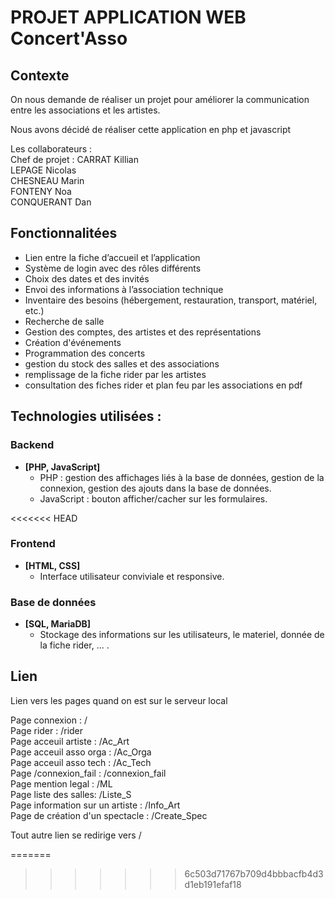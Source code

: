 # PROJET APPLICATION WEB Concert'Asso

## Contexte
On nous demande de réaliser un projet pour améliorer la communication entre les associations et les artistes.

Nous avons décidé de réaliser cette application en php et javascript

Les collaborateurs :  
Chef de projet : CARRAT Killian  
LEPAGE Nicolas  
CHESNEAU Marin  
FONTENY Noa  
CONQUERANT Dan  

## Fonctionnalitées

- Lien entre la fiche d’accueil et l’application
- Système de login avec des rôles différents
- Choix des dates et des invités
- Envoi des informations à l’association technique
- Inventaire des besoins (hébergement, restauration, transport, matériel, etc.)
- Recherche de salle
- Gestion des comptes, des artistes et des représentations
- Création d'événements
- Programmation des concerts
- gestion du stock des salles et des associations
- remplissage de la fiche rider par les artistes
- consultation des fiches rider et plan feu par les associations en pdf

## Technologies utilisées :

### Backend
- **[PHP, JavaScript]**
  - PHP : gestion des affichages liés à la base de données, gestion de la connexion, gestion des ajouts dans la base de données.
  - JavaScript : bouton afficher/cacher sur les formulaires.

<<<<<<< HEAD
### Frontend
- **[HTML, CSS]**
  - Interface utilisateur conviviale et responsive.

### Base de données
- **[SQL, MariaDB]**
  - Stockage des informations sur les utilisateurs, le materiel, donnée de la fiche rider, ... .

## Lien
Lien vers les pages quand on est sur le serveur local

Page connexion : /  
Page rider : /rider  
Page acceuil artiste : /Ac_Art  
Page acceuil asso orga : /Ac_Orga  
Page acceuil asso tech : /Ac_Tech  
Page /connexion_fail : /connexion_fail  
Page mention legal : /ML  
Page liste des salles: /Liste_S  
Page information sur un artiste : /Info_Art  
Page de création d'un spectacle : /Create_Spec

Tout autre lien se redirige vers /

=======
>>>>>>> 6c503d71767b709d4bbbacfb4d3d1eb191efaf18
